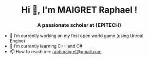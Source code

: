 <h1 align="center">Hi 👋, I'm MAIGRET Raphael !</h1>
<h3 align="center">A passionate scholar at {EPITECH}</h3>



- 🔭 I’m currently working on my first open world game (using Unreal Engine)
- 🌱 I’m currently learning C++ and C#
- 📫 How to reach me: raphmaigret@gmail.com

<!--
**HotAsWater/HotAsWater** is a ✨ _special_ ✨ repository because its `README.md` (this file) appears on your GitHub profile.

Here are some ideas to get you started:

- 👯 I’m looking to collaborate on ...
- 🤔 I’m looking for help with ...
- 💬 Ask me about ...
- 😄 Pronouns: ...
- ⚡ Fun fact: ...
-->
